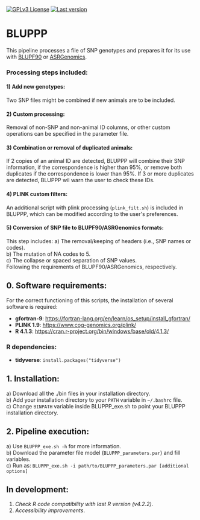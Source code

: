 [![GPLv3 License](https://img.shields.io/badge/License-GPL%20v3-yellow.svg)](https://opensource.org/licenses/)
[![Last version](https://img.shields.io/github/tag/alopgar/BLUPPP.svg)](https://img.shields.io/github/tag/alopgar/BLUPPP.svg)

# BLUPPP
This pipeline processes a file of SNP genotypes and prepares it for its use with [BLUPF90](http://nce.ads.uga.edu/wiki/doku.php) or [ASRGenomics](https://asreml.kb.vsni.co.uk/asrgenomics-download-success/).

### Processing steps included:
#### 1) Add new genotypes:
Two SNP files might be combined if new animals are to be included.
#### 2) Custom processing:
Removal of non-SNP and non-animal ID columns, or other custom operations can be specified in the parameter file.
#### 3) Combination or removal of duplicated animals:
If 2 copies of an animal ID are detected, BLUPPP will combine their SNP information, if the correspondence is higher than 95%, or remove both duplicates if the correspondence is lower than 95%. If 3 or more duplicates are detected, BLUPPP wil warn the user to check these IDs.
#### 4) PLINK custom filters:
An additional script with plink processing (`plink_filt.sh`) is included in BLUPPP, which can be modified according to the user's preferences.
#### 5) Conversion of SNP file to BLUPF90/ASRGenomics formats:
This step includes:
a) The removal/keeping of headers (i.e., SNP names or codes).  
b) The mutation of NA codes to 5.  
c) The collapse or spaced separation of SNP values.  
Following the requirements of BLUPF90/ASRGenomics, respectively.

## 0. Software requirements:
For the correct functioning of this scripts, the installation of several software is required:
- **gfortran-9**: https://fortran-lang.org/en/learn/os_setup/install_gfortran/
- **PLINK 1.9**: https://www.cog-genomics.org/plink/
- **R 4.1.3**: https://cran.r-project.org/bin/windows/base/old/4.1.3/

### R dependencies:
- **tidyverse**: `install.packages("tidyverse")`

## 1. Installation:
a) Download all the ./bin files in your installation directory.  
b) Add your installation directory to your `PATH` variable in `~/.bashrc` file.  
c) Change `BINPATH` variable inside BLUPPP_exe.sh to point your BLUPPP installation directory.

## 2. Pipeline execution:
a) Use `BLUPPP_exe.sh -h` for more information.  
b) Download the parameter file model (`BLUPPP_parameters.par`) and fill variables.  
c) Run as: `BLUPPP_exe.sh -i path/to/BLUPPP_parameters.par [additional options]`
  

## In development:
1) *Check R code compatibility with last R version (v4.2.2)*.  
2) *Accessibility improvements*.
